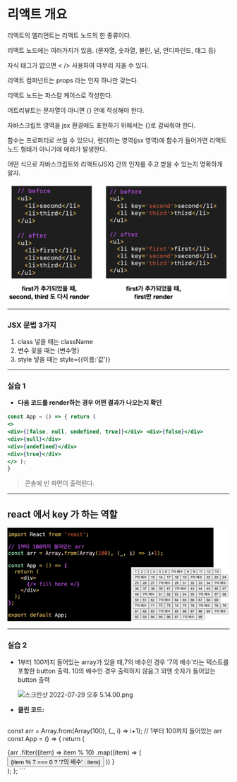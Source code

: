 # 리액트 개요

리액트의 엘리먼트는 리액트 노드의 한 종류이다.

리액트 노드에는 여러가지가 있음. (문자열, 숫자열, 불린, 널, 언디파인드, 태그 등)

자식 태그가 없으면 < /> 사용하여 마무리 지을 수 있다.

리액트 컴퍼넌트는 props 라는 인자 하나만 갖는다.

리액트 노드는 파스칼 케이스로 작성한다.

어트리뷰트는 문자열이 아니면 {} 안에 작성해야 한다.

자바스크립트 영역을 jsx 환경에도 표현하기 위해서는 {}로 감싸줘야 한다.

함수는 프로퍼티로 쓰일 수 있으나, 렌더하는 영역(jsx 영역)에 함수가 들어가면 리액트 노드 형태가 아니기에 에러가 발생한다.

어떤 식으로 자바스크립트와 리액트(JSX) 간의 인자를 주고 받을 수 있는지 명확하게 알자.

![React#1_01.png](https://github.com/Yupmac/TIL/blob/main/img/React%231_01.png)

---

### JSX 문법 3가지

1. class 넣을 때는 className
2. 변수 꽂을 때는 {변수명}
3. style 넣을 때는 style={{이름:’값’}}

---

### 실습 1

- **다음 코드를 render하는 경우 어떤 결과가 나오는지 확인**

```jsx
const App = () => { return (
<>
<div>{[false, null, undefined, true]}</div> <div>{false}</div>
<div>{null}</div>
<div>{undefined}</div>
<div>{true}</div>
</> );
}
```

> 콘솔에 빈 화면이 출력된다.
> 

---

## react 에서 key 가 하는 역할

![React#1_02.png](https://github.com/Yupmac/TIL/blob/main/img/React%231_02.png)

---

### 실습 2

- 1부터 100까지 들어있는 array가 있을 때,7의 배수인 경우 '7의 배수'라는 텍스트를 포함한 button 출력.
10의 배수인 경우 출력하지 않음그 외엔 숫자가 들어있는 button 출력
    
    ![스크린샷 2022-07-29 오후 5.14.00.png](https://s3-us-west-2.amazonaws.com/secure.notion-static.com/741bd4e1-8f94-44c2-8ae3-053c6de28cc3/_2022-07-29__5.14.00.png)
    
- **클린 코드:**
    
    ```jsx
const arr = Array.from(Array(100), (_, i) => i+1);
// 1부터 100까지 들어있는 arr
const App = () => {
  return (
    <div>
        {arr
	        .filter((item) => item % 10)
            .map((item) => (
			    <button key={item}>
				    {item % 7 === 0 ? '7의 배수' : item}
			    </button>
		    ))
    	}
     </div>
  );
};
    ```
